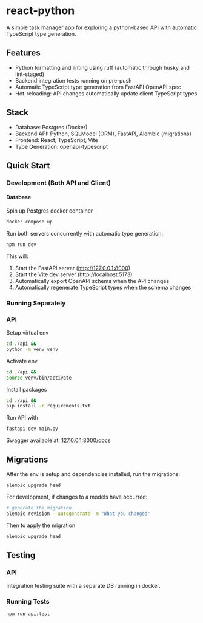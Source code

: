 # react-python
A simple task manager app for exploring a python-based API with automatic TypeScript type generation.

## Features
- Python formatting and linting using ruff (automatic through husky and lint-staged)
- Backend integration tests running on pre-push
- Automatic TypeScript type generation from FastAPI OpenAPI spec
- Hot-reloading: API changes automatically update client TypeScript types

## Stack
- Database: Postgres (Docker)
- Backend API: Python, SQLModel (ORM), FastAPI, Alembic (migrations) 
- Frontend: React, TypeScript, Vite
- Type Generation: openapi-typescript

## Quick Start

### Development (Both API and Client)
#### Database
Spin up Postgres docker container
```sh
docker compose up
```

Run both servers concurrently with automatic type generation:
```sh
npm run dev
```

This will:
1. Start the FastAPI server (http://127.0.0.1:8000)
2. Start the Vite dev server (http://localhost:5173)
3. Automatically export OpenAPI schema when the API changes
4. Automatically regenerate TypeScript types when the schema changes

### Running Separately
### API
Setup virtual env
```sh
cd ./api &&
python -m venv venv
```

Activate env
```sh
cd ./api &&
source venv/bin/activate
```

Install packages
```sh
cd ./api &&
pip install -r requirements.txt
```

Run API with 
```sh
fastapi dev main.py
```

Swagger available at: [127.0.0.1:8000/docs](http://127.0.0.1:8000/docs)

## Migrations
After the env is setup and dependencies installed, run the migrations:
```sh
alembic upgrade head
```

For development, if changes to a models have occurred:
```sh
# generate the migration
alembic revision --autogenerate -m "What you changed"
```

Then to apply the migration
```sh
alembic upgrade head
```

## Testing

### API
Integration testing suite with a separate DB running in docker.

### Running Tests

```sh
npm run api:test
```

